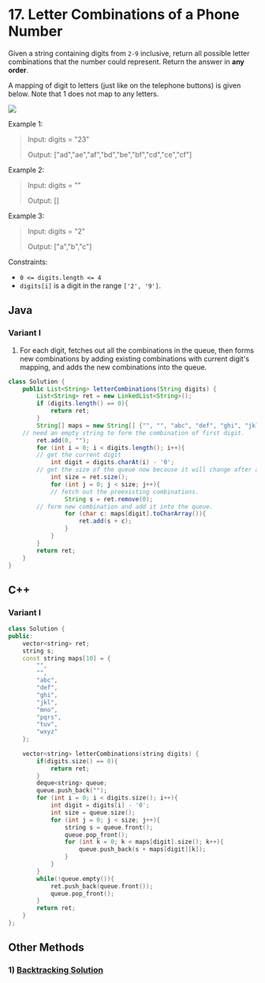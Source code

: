 # 17. Letter Combinations of a Phone Number

Given a string containing digits from `2-9` inclusive, return all possible letter combinations that the number could represent. Return the answer in **any order**.

A mapping of digit to letters (just like on the telephone buttons) is given below. Note that 1 does not map to any letters.

![](https://upload.wikimedia.org/wikipedia/commons/thumb/7/73/Telephone-keypad2.svg/200px-Telephone-keypad2.svg.png)

Example 1:

> Input: digits = "23"
> 
> Output: ["ad","ae","af","bd","be","bf","cd","ce","cf"]

Example 2:

> Input: digits = ""
> 
> Output: []

Example 3:

> Input: digits = "2"
> 
> Output: ["a","b","c"]

Constraints:

* `0 <= digits.length <= 4`
* `digits[i]` is a digit in the range `['2', '9']`.

## Java

### Variant I

1. For each digit, fetches out all the combinations in the queue, then forms new combinations by adding existing combinations with current digit's mapping, and adds the new combinations into the queue.
```Java
class Solution {
    public List<String> letterCombinations(String digits) {
		List<String> ret = new LinkedList<String>();
        if (digits.length() == 0){
            return ret;
        }
        String[] maps = new String[] {"", "", "abc", "def", "ghi", "jkl", "mno", "pqrs", "tuv", "wxyz"};
	// need an empty string to form the combination of first digit.
        ret.add(0, "");
        for (int i = 0; i < digits.length(); i++){
	    // get the current digit
            int digit = digits.charAt(i) - '0';
	    // get the size of the queue now because it will change after adding new combinations into the queue.
            int size = ret.size();
            for (int j = 0; j < size; j++){
	    	// fetch out the preexisting combinations.
                String s = ret.remove(0);
		// form new combination and add it into the queue. 
                for (char c: maps[digit].toCharArray()){
                    ret.add(s + c);
                }
            }
        }
        return ret;
	}
}
```

## C++

### Variant I
```c++
class Solution {
public:
    vector<string> ret;
    string s;
    const string maps[10] = {
        "",
        "",
        "abc",
        "def",
        "ghi",
        "jkl",
        "mno",
        "pqrs",
        "tuv",
        "wxyz"
    };
    
    vector<string> letterCombinations(string digits) {
        if(digits.size() == 0){
            return ret;
        }
        deque<string> queue;
        queue.push_back("");
        for (int i = 0; i < digits.size(); i++){
            int digit = digits[i] - '0';
            int size = queue.size();
            for (int j = 0; j < size; j++){
                string s = queue.front();
                queue.pop_front();
                for (int k = 0; k < maps[digit].size(); k++){
                    queue.push_back(s + maps[digit][k]);
                }
            }
        }
        while(!queue.empty()){
            ret.push_back(queue.front());
            queue.pop_front();
        }
        return ret;
    }
};
```

## Other Methods
### 1) [Backtracking Solution](../backtracking/17.-letter-combinations-of-a-phone-number.md)
